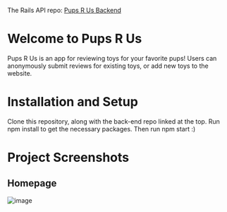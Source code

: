 The Rails API repo: [Pups R Us Backend](https://github.com/Halezmarie/pupsrus-backend)

# Welcome to Pups R Us
Pups R Us is an app for reviewing toys for your favorite pups! Users can anonymously submit reviews for existing toys, or add new toys to the website. 


# Installation and Setup
Clone this repository, along with the back-end repo linked at the top. Run npm install to get the necessary packages. Then run npm start :)

# Project Screenshots 

## Homepage

![image](https://user-images.githubusercontent.com/68069673/150047204-564de065-03c8-4b42-afd1-df11ef10c7d4.png)
